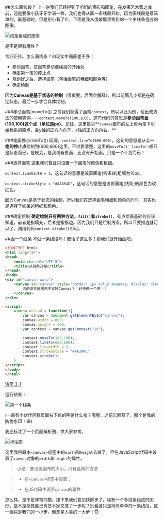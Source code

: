 ##怎么画线段？
上一讲我们已经得到了咱们的画布和画笔，在发挥艺术家之魂前，还是要像小孩牙牙学语一样，我们也得从画一条线段开始。因为画线段是最简单的，最基础的。但是别小看了它。下面是我从度娘那里找到的一个由线条组成的图像。

![线条组成的图像](http://7xkcl8.com1.z0.glb.clouddn.com/edu3-1.jpg)

是不是很有魔性？


言归正传。怎么画线条？和现实中画画差不多：
* 移动画笔，使画笔移动至绘画的开始处
* 确定第一笔的停止点
* 规划好之后，选择画笔（包括画笔的粗细和颜色等）
* 确定绘制

因为**Canvas是基于状态的绘制**（很重要，后面会解释），所以前面几步都是在确定状态，最后一步才会具体绘制。

###移动画笔(moveTo())
之前我们获得了画笔`context`，所以以此为例，给出改方法的使用实例——`context.moveTo(100,100)`。这句代码的意思是**移动画笔至(100,100)这个点（单位是px）**。记住，这里是以**`canvas`画布的左上角为笛卡尔坐标系的原点，且y轴的正方向向下，x轴的正方向向右。**

###笔画停点(lineTo())
同理，`context.lineTo(600,600)`。这句的意思是从**上一笔的停止点**绘制到(600,600)这里。不过要清楚，这里的`moveTo()``lineTo()`都只是状态而已，是规划，是我准备要画，还没有开始画，只是一个计划而已！

###选择画笔
这里我们暂且只设置一下画笔的颜色和粗细。

`context.lineWidth = 5`，这句话的意思是设置画笔(线条)的粗细为10px。

`context.strokeStyle = "#AA394C"`，这句话的意思是设置画笔(线条)的颜色为玫红色。

因为Canvas是基于状态的绘制，所以我们在选择画笔粗细和颜色的同时，其实也是选择了线条的粗细和颜色。

###确定绘制
**确定绘制只有两种方法，`fill()`和`stroke()`**，有点绘画基础的应该知道，前者是指填充，后者是指描边。因为我们只是绘制线条，所以只要描边就可以了。调用代码`context.stroke()`即可。

##画一个线条
不就一条线段吗！废话了这么多！那我们就开始画吧。

```HTML
<!DOCTYPE html>
<html lang="zh">
<head>
    <meta charset="UTF-8">
    <title>从线条开始</title>
</head>
<body>
<div id="canvas-warp">
    <canvas id="canvas" style="border: 1px solid #aaaaaa; display: block; margin: 50px auto;">
        你的浏览器居然不支持Canvas？！赶快换一个吧！！
    </canvas>
</div>

<script>
    window.onload = function(){
        var canvas = document.getElementById("canvas");
        canvas.width = 800;
        canvas.height = 600;
        var context = canvas.getContext("2d");

        context.moveTo(100,100);
        context.lineTo(600,600);
        context.lineWidth = 5;
        context.strokeStyle = "#AA394C";
        context.stroke();
    }
</script>
</body>
</html>
```

[演示 3-1](http://airingursb.github.io/canvas/Canvas/3/3-1.html)

运行结果：

![第一个线条](http://7xkcl8.com1.z0.glb.clouddn.com/edu3-2.png-html.jpg)

(一直有小伙伴问我页面右下角的熊是什么鬼？哦哦，之前忘解释了，那个是我的防伪水印！😄)

我还标注了一个页面解析图，供大家参考。

![标注图](http://7xkcl8.com1.z0.glb.clouddn.com/edu3-3.jpeg-html.jpg)

这里我将原本`<canvas>`标签中的`width`和`height`去掉了，但在JavaScript代码中设置了`canvas`对象的`width`和`height`的属性。

> 小结：要设置画布的大小，只有这两种方法

> * 在`<canvas>`标签中设置；

> * 在JS代码中设置`canvas`的属性

怎么样，是不是非常的酷。接下来我们要加快脚步了，绘制一个多线条组成的图形。是不是感觉自己离艺术家又进了一步呢？别看这只是简简单单的一条线段，这一画只是我们的一小步，但却是人类的一大步！😇